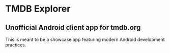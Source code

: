 # TMDB Explorer
## Unofficial Android client app for tmdb.org

This is meant to be a showcase app featuring modern Android development practices.
